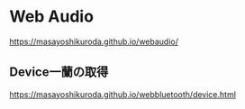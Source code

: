 # Web Audio

https://masayoshikuroda.github.io/webaudio/

## Device一蘭の取得

https://masayoshikuroda.github.io/webbluetooth/device.html
